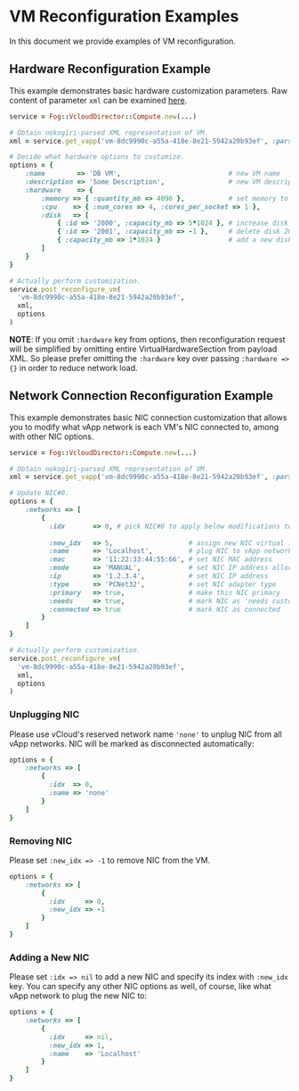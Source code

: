 # VM Reconfiguration Examples
In this document we provide examples of VM reconfiguration.

## Hardware Reconfiguration Example
This example demonstrates basic hardware customization parameters. Raw content of parameter
`xml` can be examined [here](./vm-to-reconfigure.xml).

```ruby
service = Fog::VcloudDirector::Compute.new(...)

# Obtain nokogiri-parsed XML representation of VM.
xml = service.get_vapp('vm-8dc9990c-a55a-418e-8e21-5942a20b93ef', :parser => 'xml').body

# Decide what hardware options to customize.
options = {
    :name        => 'DB VM',                           # new VM name
    :description => 'Some Description',                # new VM description
    :hardware    => {
        :memory => { :quantity_mb => 4096 },           # set memory to 4GB
        :cpu    => { :num_cores => 4, :cores_per_socket => 1 },
        :disk   => [
            { :id => '2000', :capacity_mb => 5*1024 }, # increase disk 2000 to 5GB
            { :id => '2001', :capacity_mb => -1 },     # delete disk 2001
            { :capacity_mb => 1*1024 }                 # add a new disk of size 1GB
        ]
    }
}

# Actually perform customization.
service.post_reconfigure_vm(
  'vm-8dc9990c-a55a-418e-8e21-5942a20b93ef',
  xml,
  options
)
``` 

**NOTE**: If you omit `:hardware` key from options, then reconfiguration request will be
simplified by omitting entire VirtualHardwareSection from payload XML. So please prefer
omitting the `:hardware` key over passing `:hardware => {}` in order to reduce network load. 

## Network Connection Reconfiguration Example
This example demonstrates basic NIC connection customization that allows you to modify what
vApp network is each VM's NIC connected to, among with other NIC options.

```ruby
service = Fog::VcloudDirector::Compute.new(...)

# Obtain nokogiri-parsed XML representation of VM.
xml = service.get_vapp('vm-8dc9990c-a55a-418e-8e21-5942a20b93ef', :parser => 'xml').body

# Update NIC#0.
options = {    
    :networks => [
        {
          :idx       => 0, # pick NIC#0 to apply below modifications to
           
          :new_idx   => 5,                   # assign new NIC virtual index to 5 (instead 0) 
          :name      => 'Localhost',         # plug NIC to vApp network called 'Localhost'
          :mac       => '11:22:33:44:55:66', # set NIC MAC address
          :mode      => 'MANUAL',            # set NIC IP address allocation mode
          :ip        => '1.2.3.4',           # set NIC IP address
          :type      => 'PCNet32',           # set NIC adapter type
          :primary   => true,                # make this NIC primary
          :needs     => true,                # mark NIC as 'needs customization'
          :connected => true                 # mark NIC as connected
        }
    ]
}

# Actually perform customization.
service.post_reconfigure_vm(
  'vm-8dc9990c-a55a-418e-8e21-5942a20b93ef',
  xml,
  options
)
``` 

### Unplugging NIC
Please use vCloud's reserved network name `'none'` to unplug NIC from all vApp networks.
NIC will be marked as disconnected automatically:

```ruby
options = {    
    :networks => [
        {
          :idx  => 0,
          :name => 'none'
        }
    ]
}
```

### Removing NIC
Please set `:new_idx => -1` to remove NIC from the VM.

```ruby
options = {    
    :networks => [
        {
          :idx     => 0,
          :new_idx => -1
        }
    ]
}
```

### Adding a New NIC
Please set `:idx => nil` to add a new NIC and specify its index with `:new_idx` key. You can
specify any other NIC options as well, of course, like what vApp network to plug the new NIC
to:

```ruby
options = {    
    :networks => [
        {
          :idx     => nil,
          :new_idx => 1,
          :name    => 'Localhost'
        }
    ]
}
```
